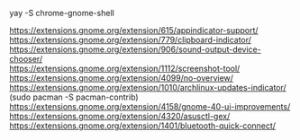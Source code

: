 yay -S chrome-gnome-shell 

https://extensions.gnome.org/extension/615/appindicator-support/  
https://extensions.gnome.org/extension/779/clipboard-indicator/  
https://extensions.gnome.org/extension/906/sound-output-device-chooser/    
https://extensions.gnome.org/extension/1112/screenshot-tool/     
https://extensions.gnome.org/extension/4099/no-overview/     
https://extensions.gnome.org/extension/1010/archlinux-updates-indicator/ (sudo pacman -S pacman-contrib)        
https://extensions.gnome.org/extension/4158/gnome-40-ui-improvements/     
https://extensions.gnome.org/extension/4320/asusctl-gex/      
https://extensions.gnome.org/extension/1401/bluetooth-quick-connect/       

